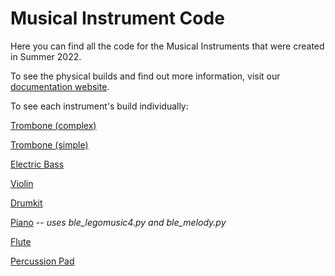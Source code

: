 # Musical Instrument Code

Here you can find all the code for the Musical Instruments that were created in Summer 2022.

To see the physical builds and find out more information, visit our [documentation website](http://www.ceeoinnovations.org/a-in-steam/).

To see each instrument's build individually:  

[Trombone (complex)](http://www.ceeoinnovations.org/a-in-steam/?project=Trombone)

[Trombone (simple)](http://www.ceeoinnovations.org/a-in-steam/?project=Mini%20Trombone) 

[Electric Bass](http://www.ceeoinnovations.org/a-in-steam/?project=Electric%20Bass)  

[Violin](http://www.ceeoinnovations.org/a-in-steam/?project=Violin)

[Drumkit](http://www.ceeoinnovations.org/a-in-steam/?project=Drum%20Kit%202.0)

[Piano](http://www.ceeoinnovations.org/a-in-steam/?project=Piano) -- _uses ble_legomusic4.py and ble_melody.py_  

[Flute](http://www.ceeoinnovations.org/a-in-steam/?project=Flute)

[Percussion Pad](http://www.ceeoinnovations.org/a-in-steam/?project=Percussion%20Pad)
